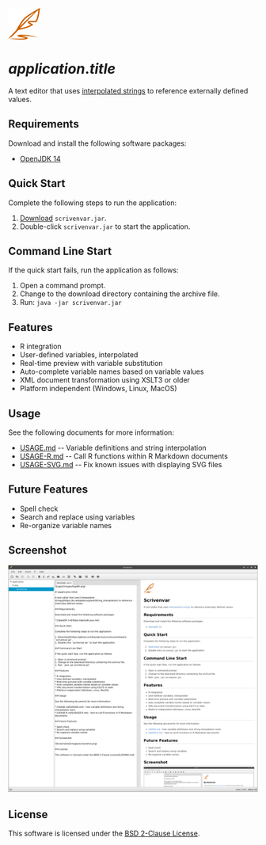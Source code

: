 ![Logo](images/logo64.png)

# $application.title$

A text editor that uses [interpolated strings](https://en.wikipedia.org/wiki/String_interpolation) to reference externally defined values.

## Requirements

Download and install the following software packages:

* [OpenJDK 14](https://openjdk.java.net)

## Quick Start

Complete the following steps to run the application:

1. [Download](https://github.com/DaveJarvis/scrivenvar/releases)
`scrivenvar.jar`.
1. Double-click `scrivenvar.jar` to start the application.

## Command Line Start

If the quick start fails, run the application as follows:

1. Open a command prompt.
1. Change to the download directory containing the archive file.
1. Run: `java -jar scrivenvar.jar`

## Features

* R integration
* User-defined variables, interpolated
* Real-time preview with variable substitution
* Auto-complete variable names based on variable values
* XML document transformation using XSLT3 or older
* Platform independent (Windows, Linux, MacOS)

## Usage

See the following documents for more information:

* [USAGE.md](USAGE.md) -- Variable definitions and string interpolation
* [USAGE-R.md](USAGE-R.md) -- Call R functions within R Markdown documents
* [USAGE-SVG.md](USAGE-SVG.md) -- Fix known issues with displaying SVG files

## Future Features

* Spell check
* Search and replace using variables
* Re-organize variable names

## Screenshot

![Screenshot](images/screenshot.png)

## License

This software is licensed under the [BSD 2-Clause License](LICENSE.md).

